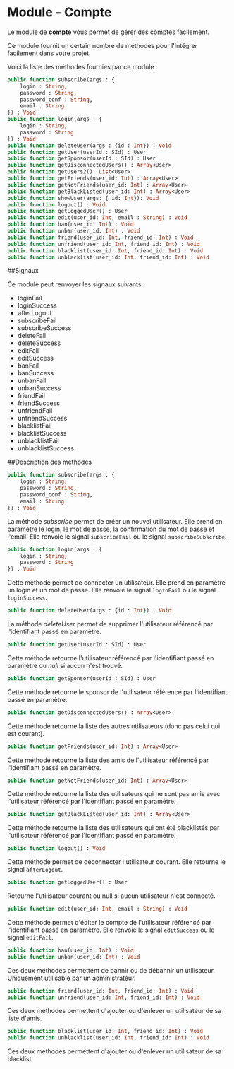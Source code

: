 Module - Compte
================

Le module de __compte__ vous permet de gérer des comptes facilement.

Ce module fournit un certain nombre de méthodes pour l'intégrer facilement dans votre projet.

Voici la liste des méthodes fournies par ce module :

```Haxe
public function subscribe(args : {
    login : String,
    password : String,
    password_conf : String,
    email : String
}) : Void
public function login(args : {
    login : String,
    password : String
}) : Void
public function deleteUser(args : {id : Int}) : Void
public function getUser(userId : SId) : User
public function getSponsor(userId : SId) : User
public function getDisconnectedUsers() : Array<User>
public function getUsers2(): List<User>
public function getFriends(user_id: Int) : Array<User>
public function getNotFriends(user_id: Int) : Array<User>
public function getBlackListed(user_id: Int) : Array<User>
public function showUser(args: { id: Int}): Void
public function logout() : Void
public function getLoggedUser() : User
public function edit(user_id: Int, email : String) : Void
public function ban(user_id: Int) : Void
public function unban(user_id: Int) : Void
public function friend(user_id: Int, friend_id: Int) : Void
public function unfriend(user_id: Int, friend_id: Int) : Void
public function blacklist(user_id: Int, friend_id: Int) : Void
public function unblacklist(user_id: Int, friend_id: Int) : Void
```

##Signaux

Ce module peut renvoyer les signaux suivants :

 * loginFail
 * loginSuccess
 * afterLogout
 * subscribeFail
 * subscribeSuccess
 * deleteFail
 * deleteSuccess
 * editFail
 * editSuccess
 * banFail
 * banSuccess
 * unbanFail
 * unbanSuccess
 * friendFail
 * friendSuccess
 * unfriendFail
 * unfriendSuccess
 * blacklistFail
 * blacklistSuccess
 * unblacklistFail
 * unblacklistSuccess

##Description des méthodes

```Haxe
public function subscribe(args : {
    login : String,
    password : String,
    password_conf : String,
    email : String
}) : Void
```

La méthode *subscribe* permet de créer un nouvel utilisateur. Elle prend en paramètre le login, le mot de passe, la confirmation du mot de passe et l'email. Elle renvoie le signal `subscribeFail` ou le signal `subscribeSubscribe`.

```Haxe
public function login(args : {
    login : String,
    password : String
}) : Void
```

Cette méthode permet de connecter un utilisateur. Elle prend en paramètre un login et un mot de passe. Elle renvoie le signal `loginFail` ou le signal `loginSuccess`.

```Haxe
public function deleteUser(args : {id : Int}) : Void
```

La méthode *deleteUser* permet de supprimer l'utilisateur référencé par l'identifiant passé en paramètre.

```Haxe
public function getUser(userId : SId) : User
```

Cette méthode retourne l'utilisateur référencé par l'identifiant passé en paramètre ou *null* si aucun n'est trouvé.

```Haxe
public function getSponsor(userId : SId) : User
```

Cette méthode retourne le sponsor de l'utilisateur référencé par l'identifiant passé en paramètre.

```Haxe
public function getDisconnectedUsers() : Array<User>
```

Cette méthode retourne la liste des autres utilisateurs (donc pas celui qui est courant).

```Haxe
public function getFriends(user_id: Int) : Array<User>
```

Cette méthode retourne la liste des amis de l'utilisateur référencé par l'identifiant passé en paramètre.

```Haxe
public function getNotFriends(user_id: Int) : Array<User>
```

Cette méthode retourne la liste des utilisateurs qui ne sont pas amis avec l'utilisateur référencé par l'identifiant passé en paramètre.

```Haxe
public function getBlackListed(user_id: Int) : Array<User>
```

Cette méthode retourne la liste des utilisateurs qui ont été blacklistés par l'utilisateur référencé par l'identifiant passé en paramètre.

```Haxe
public function logout() : Void
```

Cette méthode permet de déconnecter l'utilisateur courant. Elle retourne le signal `afterLogout`.

```Haxe
public function getLoggedUser() : User
```

Retourne l'utilisateur courant ou null si aucun utilisateur n'est connecté.

```Haxe
public function edit(user_id: Int, email : String) : Void
```

Cette méthode permet d'éditer le compte de l'utilisateur référencé par l'identifiant passé en paramètre. Elle renvoie le signal `editSuccess` ou le signal `editFail`.

```Haxe
public function ban(user_id: Int) : Void
public function unban(user_id: Int) : Void
```

Ces deux méthodes permettent de bannir ou de débannir un utilisateur. Uniquement utilisable par un administrateur.

```Haxe
public function friend(user_id: Int, friend_id: Int) : Void
public function unfriend(user_id: Int, friend_id: Int) : Void
```

Ces deux méthodes permettent d'ajouter ou d'enlever un utilisateur de sa liste d'amis.

```Haxe
public function blacklist(user_id: Int, friend_id: Int) : Void
public function unblacklist(user_id: Int, friend_id: Int) : Void
```

Ces deux méthodes permettent d'ajouter ou d'enlever un utilisateur de sa blacklist.